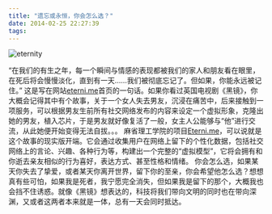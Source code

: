 ```yaml
---
title: "遗忘或永恒，你会怎么选？"
date: 2014-02-25 22:27:39
tags:
---
```


![eternity](../../../images/2014/02/5-1-e1393342036740.jpg) 

“在我们的有生之年，每一个瞬间与情感的表现都被我们的家人和朋友看在眼里，在死后将会慢慢淡化，直到有一天……我们被彻底忘记了。但如果，你能永远被记住。” 这是写在网站[eterni.me](http://eterni.me)首页的一句话。如果你看过英国电视剧《黑镜》，你大概会记得其中有个故事，关于一个女人失去男友，沉浸在痛苦中，后来接触到一项服务，可以根据男友生前所有社交网络发布的内容来设定一个虚拟形象，克隆出她的男友，植入芯片，于是男友就好像复活了一般，女主人公能够与“他”进行交流，从此她便开始变得无法自拔。。。 麻省理工学院的项目[Eterni.me](http://eterni.me)，可以说就是这个故事的现实版开端。它会通过收集用户在网络上留下的个性化数据，包括社交网络上的言论、兴趣、各种行为等，构建出一个完整的“虚拟模型”，它将会拥有和你逝去亲友相似的行为喜好，表达方式、甚至性格和情绪。 你会怎么选，如果某天你失去了挚爱，或者某天你离开世界，留下你的至亲，你会希望他怎么选？想想真有些可怕，如果我是死者，我宁愿完全消失，但如果我是留下的那个，大概我也会挡不住诱惑。就像《黑镜》想表达的，科技将我们带向文明的同时也在带向深渊，又或者这两者本来就是一体，总有一天会同时抵达。